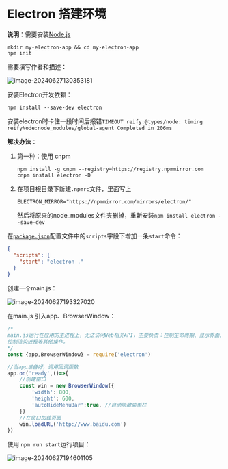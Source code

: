 # Electron 搭建环境

**说明**：需要安装[Node.js](../../../NodeJs/README.md)

```shell
mkdir my-electron-app && cd my-electron-app
npm init
```

需要填写作者和描述：

![image-20240627130353181](https://cdn.jsdelivr.net/gh/letengzz/tc2/img202406271303592.png)

安装Electron开发依赖：

```shell
npm install --save-dev electron
```

安装electron时卡住一段时间后报错`TIMEOUT reify:@types/node: timing reifyNode:node_modules/global-agent Completed in 206ms`

**解决办法**：

1. 第一种：使用 cnpm

   ```shell
   npm install -g cnpm --registry=https://registry.npmmirror.com
   cnpm install electron -D
   ```

2. 在项目根目录下新建`.npmrc`文件，里面写上

   ```shell
   ELECTRON_MIRROR="https://npmmirror.com/mirrors/electron/"
   ```

   然后将原来的node_modules文件夹删掉，重新安装`npm install electron --save-dev`

在[`package.json`](https://docs.npmjs.com/cli/v7/using-npm/scripts)配置文件中的`scripts`字段下增加一条`start`命令：

```json
{
  "scripts": {
    "start": "electron ."
  }
}
```

创建一个main.js：

![image-20240627193327020](https://cdn.jsdelivr.net/gh/letengzz/tc2/img202406271933252.png)

在main.js 引入app、BrowserWindow：

```js
/*
main.js运行在应用的主进程上，无法访问Web相关API，主要负责：控制生命周期、显示界面、
控制渲染进程等其他操作。
*/
const {app,BrowserWindow} = require('electron')

//当app准备好，调用回调函数
app.on('ready',()=>{
    //创建窗口
    const win = new BrowserWindow({
        'width': 800,
        'height': 600,
        'autoHideMenuBar':true, //自动隐藏菜单栏
    })
    //在窗口加载页面
    win.loadURL('http://www.baidu.com')
})
```

使用 `npm run start`运行项目：

![image-20240627194601105](https://cdn.jsdelivr.net/gh/letengzz/tc2/img202406271946818.png)
